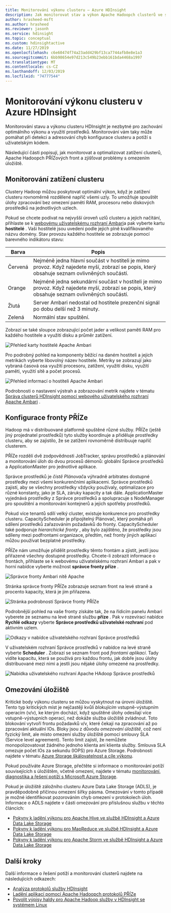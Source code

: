 ```yaml
---
title: Monitorování výkonu clusteru – Azure HDInsight
description: Jak monitorovat stav a výkon Apache Hadoopch clusterů ve službě Azure HDInsight.
author: hrasheed-msft
ms.author: hrasheed
ms.reviewer: jasonh
ms.service: hdinsight
ms.topic: conceptual
ms.custom: hdinsightactive
ms.date: 11/27/2019
ms.openlocfilehash: c6e60474f74a23add429bf13ca7744afb8e8e1a3
ms.sourcegitcommit: 6bb98654e97d213c549b23ebb161bda4468a1997
ms.translationtype: MT
ms.contentlocale: cs-CZ
ms.lasthandoff: 12/03/2019
ms.locfileid: "74777544"
---
```

# <a name="monitor-cluster-performance-in-azure-hdinsight"></a>Monitorování výkonu clusteru v Azure HDInsight

Monitorování stavu a výkonu clusteru HDInsight je nezbytné pro zachování optimálního výkonu a využití prostředků. Monitorování vám taky může pomáhat při detekci a adresování chyb konfigurace clusteru a potíží s uživatelským kódem.

Následující části popisují, jak monitorovat a optimalizovat zatížení clusterů, Apache Hadoopch PŘÍZových front a zjišťovat problémy s omezením úložiště.

## <a name="monitor-cluster-load"></a>Monitorování zatížení clusteru

Clustery Hadoop můžou poskytovat optimální výkon, když je zatížení clusteru rovnoměrně rozdělené napříč všemi uzly. To umožňuje spouštět úlohy zpracování bez omezení paměti RAM, procesoru nebo diskových prostředků na jednotlivých uzlech.

Pokud se chcete podívat na nejvyšší úroveň uzlů clusteru a jejich načítání, přihlaste se k [webovému uživatelskému rozhraní Ambari](hdinsight-hadoop-manage-ambari.md)a pak vyberte kartu **hostitelé** . Vaši hostitelé jsou uvedeni podle jejich plně kvalifikovaného názvu domény. Stav provozu každého hostitele se zobrazuje pomocí barevného indikátoru stavu:

| Barva | Popis |
| --- | --- |
| Červená | Nejméně jedna hlavní součást v hostiteli je mimo provoz. Když najedete myší, zobrazí se popis, který obsahuje seznam ovlivněných součástí. |
| Orange | Nejméně jedna sekundární součást v hostiteli je mimo provoz. Když najedete myší, zobrazí se popis, který obsahuje seznam ovlivněných součástí. |
| Žlutá | Server Ambari nedostal od hostitele prezenční signál po dobu delší než 3 minuty. |
| Zelená | Normální stav spuštění. |
 
Zobrazí se také sloupce zobrazující počet jader a velikost paměti RAM pro každého hostitele a využití disku a průměr zatížení.

![Přehled karty hostitelé Apache Ambari](./media/hdinsight-key-scenarios-to-monitor/apache-ambari-hosts-tab.png)

Pro podrobný pohled na komponenty běžící na daném hostiteli a jejich metrikách vyberte libovolný název hostitele. Metriky se zobrazují jako vybraná časová osa využití procesoru, zatížení, využití disku, využití paměti, využití sítě a počet procesů.

![Přehled informací o hostiteli Apache Ambari](./media/hdinsight-key-scenarios-to-monitor/apache-ambari-host-details.png)

Podrobnosti o nastavení výstrah a zobrazování metrik najdete v tématu [Správa clusterů HDInsight pomocí webového uživatelského rozhraní Apache Ambari](hdinsight-hadoop-manage-ambari.md) .

## <a name="yarn-queue-configuration"></a>Konfigurace fronty PŘÍZe

Hadoop má v distribuované platformě spuštěné různé služby. PŘÍZe (ještě jiný projednatel prostředků) tyto služby koordinuje a přiděluje prostředky clusteru, aby se zajistilo, že se zatížení rovnoměrně distribuuje napříč clusterem.

PŘÍZe rozdělí dvě zodpovědnosti JobTracker, správu prostředků a plánování a monitorování úloh do dvou procesů démonů: globální Správce prostředků a ApplicationMaster pro jednotlivé aplikace.

Správce prostředků je *čistě Plánovač*a výhradně arbitrates dostupné prostředky mezi všemi konkurenčními aplikacemi. Správce prostředků zajistí, aby se všechny prostředky vždycky používaly, optimalizace pro různé konstanty, jako je SLA, záruky kapacity a tak dále. ApplicationMaster vyjednává prostředky z Správce prostředků a spolupracuje s NodeManager pro spouštění a monitorování kontejnerů a jejich spotřeby prostředků.

Pokud více tenantů sdílí velký cluster, existuje konkurence pro prostředky clusteru. CapacityScheduler je připojitelný Plánovač, který pomáhá při sdílení prostředků zařazováním požadavků do fronty. CapacityScheduler také podporuje *hierarchické fronty* , aby bylo zajištěno, že prostředky jsou sdíleny mezi podfrontami organizace, předtím, než fronty jiných aplikací můžou používat bezplatné prostředky.

PŘÍZe nám umožňuje přidělit prostředky těmto frontám a zjistit, jestli jsou přiřazené všechny dostupné prostředky. Chcete-li zobrazit informace o frontách, přihlaste se k webovému uživatelskému rozhraní Ambari a pak v horní nabídce vyberte možnost **správce fronty příze** .

![Správce fronty Ambari nitě Apache](./media/hdinsight-key-scenarios-to-monitor/apache-yarn-queue-manager.png)

Stránka správce fronty PŘÍZe zobrazuje seznam front na levé straně a procento kapacity, která je jim přiřazena.

![Stránka podrobností Správce fronty PŘÍZe](./media/hdinsight-key-scenarios-to-monitor/yarn-queue-manager-details.png)

Podrobnější pohled na vaše fronty získáte tak, že na řídicím panelu Ambari vyberete ze seznamu na levé straně službu **příze** . Pak v rozevírací nabídce **Rychlé odkazy** vyberte **Správce prostředků uživatelské rozhraní** pod aktivním uzlem.

![Odkazy v nabídce uživatelského rozhraní Správce prostředků](./media/hdinsight-key-scenarios-to-monitor/resource-manager-ui-menu-link.png)

V uživatelském rozhraní Správce prostředků v nabídce na levé straně vyberte **Scheduler** . Zobrazí se seznam front pod *frontami aplikací*. Tady vidíte kapacitu, která se používá pro každou frontu, jak dobře jsou úlohy distribuované mezi nimi a jestli jsou nějaké úlohy omezené na prostředky.

![Nabídka uživatelského rozhraní Apache HAdoop Správce prostředků](./media/hdinsight-key-scenarios-to-monitor/resource-manager-ui-menu.png)

## <a name="storage-throttling"></a>Omezování úložiště

Kritické body výkonu clusteru se můžou vyskytnout na úrovni úložiště. Tento typ kritických míst je nejčastěji kvůli *blokujícím* vstupně-výstupním operacím (v/v), ke kterým dochází, když spuštěné úlohy odesílají více vstupně-výstupních operací, než dokáže služba úložiště zvládnout. Toto blokování vytvoří frontu požadavků v/v, které čekají na zpracování až po zpracování aktuální IOs. Bloky jsou z důvodu *omezování úložiště*, což není fyzický limit, ale místo omezení služby úložiště pomocí smlouvy SLA (Service level agreement). Tento limit zajistí, že nemůžete monopolizovatovat žádného jednoho klienta ani klienta služby. Smlouva SLA omezuje počet IOs za sekundu (IOPS) pro Azure Storage. Podrobnosti najdete v tématu [Azure Storage škálovatelnost a cíle výkonu](https://docs.microsoft.com/azure/storage/storage-scalability-targets).

Pokud používáte Azure Storage, přečtěte si informace o monitorování potíží souvisejících s úložištěm, včetně omezení, najdete v tématu [monitorování, diagnostika a řešení potíží s Microsoft Azure Storage](https://docs.microsoft.com/azure/storage/storage-monitoring-diagnosing-troubleshooting).

Pokud je úložiště záložního clusteru Azure Data Lake Storage (ADLS), je pravděpodobně příčinou omezení šířky pásma. Omezování v tomto případě je možné identifikovat pozorováním chyb omezení v protokolech úloh. Informace o ADLS najdete v části omezování pro příslušnou službu v těchto článcích:

* [Pokyny k ladění výkonu pro Apache Hive ve službě HDInsight a Azure Data Lake Storage](../data-lake-store/data-lake-store-performance-tuning-hive.md)
* [Pokyny k ladění výkonu pro MapReduce ve službě HDInsight a Azure Data Lake Storage](../data-lake-store/data-lake-store-performance-tuning-mapreduce.md)
* [Pokyny k ladění výkonu pro Apache Storm ve službě HDInsight a Azure Data Lake Storage](../data-lake-store/data-lake-store-performance-tuning-storm.md)

## <a name="next-steps"></a>Další kroky

Další informace o řešení potíží a monitorování clusterů najdete na následujících odkazech:

* [Analýza protokolů služby HDInsight](hdinsight-debug-jobs.md)
* [Ladění aplikací pomocí Apache Hadoopch protokolů PŘÍZe](hdinsight-hadoop-access-yarn-app-logs-linux.md)
* [Povolit výpisy haldy pro Apache Hadoop služby v HDInsight se systémem Linux](hdinsight-hadoop-collect-debug-heap-dump-linux.md)
